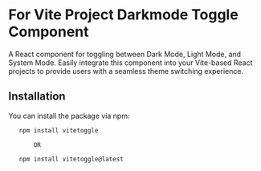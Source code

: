 # For Vite Project Darkmode Toggle Component

A React component for toggling between Dark Mode, Light Mode, and System Mode. Easily integrate this component into your Vite-based React projects to provide users with a seamless theme switching experience.

## Installation

You can install the package via npm:

```bash
   npm install vitetoggle
```
           OR

```bash
   npm install vitetoggle@latest
```